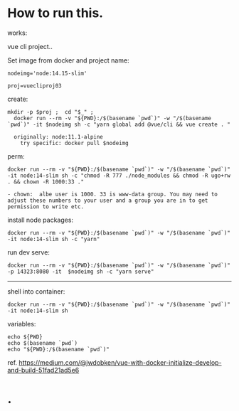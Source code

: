 # How to run this.


works:

vue cli project..

Set image from docker and project name:

    nodeimg='node:14.15-slim'

    proj=vuecliproj03

create:

    mkdir -p $proj ;  cd "$_" ; 
      docker run --rm -v "${PWD}:/$(basename `pwd`)" -w "/$(basename `pwd`)" -it $nodeimg sh -c "yarn global add @vue/cli && vue create . "

      originally: node:11.1-alpine 
        try specific: docker pull $nodeimg
        
perm:

    docker run --rm -v "${PWD}:/$(basename `pwd`)" -w "/$(basename `pwd`)" -it node:14-slim sh -c "chmod -R 777 ./node_modules && chmod -R ugo+rw . && chown -R 1000:33 ."

    - chown:  albe user is 1000. 33 is www-data group. You may need to adjust these numbers to your user and a group you are in to get permission to write etc.

install node packages:

    docker run --rm -v "${PWD}:/$(basename `pwd`)" -w "/$(basename `pwd`)" -it node:14-slim sh -c "yarn"

run dev serve:

    docker run --rm -v "${PWD}:/$(basename `pwd`)" -w "/$(basename `pwd`)" -p 14323:8080 -it  $nodeimg sh -c "yarn serve"


---

shell into container:

    docker run --rm -v "${PWD}:/$(basename `pwd`)" -w "/$(basename `pwd`)" -it node:14-slim sh

variables:

    echo ${PWD}
    echo $(basename `pwd`)
    echo "${PWD}:/$(basename `pwd`)"



ref.
https://medium.com/@jwdobken/vue-with-docker-initialize-develop-and-build-51fad21ad5e6


# .

